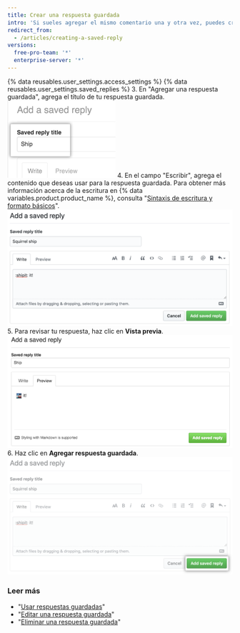 ```yaml
---
title: Crear una respuesta guardada
intro: 'Si sueles agregar el mismo comentario una y otra vez, puedes crear una respuesta guardada.'
redirect_from:
  - /articles/creating-a-saved-reply
versions:
  free-pro-team: '*'
  enterprise-server: '*'
---
```


{% data reusables.user_settings.access_settings %}
{% data reusables.user_settings.saved_replies %}
3. En "Agregar una respuesta guardada", agrega el título de tu respuesta guardada. ![Título de la respuesta guardada](/assets/images/help/settings/saved-replies-title.png)
4. En el campo "Escribir", agrega el contenido que deseas usar para la respuesta guardada. Para obtener más información acerca de la escritura en {% data variables.product.product_name %}, consulta "[Sintaxis de escritura y formato básicos](/articles/basic-writing-and-formatting-syntax)". ![Escribir una respuesta guardada](/assets/images/help/settings/saved-replies-settings-adding.png)
5. Para revisar tu respuesta, haz clic en **Vista previa**. ![Agregar una respuesta guardada](/assets/images/help/settings/saved-replies-preview.png)
6. Haz clic en **Agregar respuesta guardada**. ![Agregar una respuesta guardada](/assets/images/help/settings/saved-replies-add-button.png)

### Leer más

- "[Usar respuestas guardadas](/articles/using-saved-replies)"
- "[Editar una respuesta guardada](/articles/editing-a-saved-reply)"
- "[Eliminar una respuesta guardada](/articles/deleting-a-saved-reply)"
